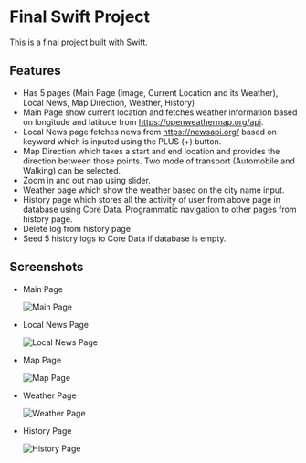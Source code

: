 
# Final Swift Project

This is a final project built with Swift.

## Features

- Has 5 pages (Main Page (Image, Current Location and its Weather), Local News, Map Direction, Weather, History)
- Main Page show current location and fetches weather information based on longitude and latitude from https://openweathermap.org/api.
- Local News page fetches news from https://newsapi.org/ based on keyword which is inputed using the PLUS (+) button.
- Map Direction which takes a start and end location and provides the direction between those points. Two mode of transport (Automobile and Walking) can be selected.
- Zoom in and out map using slider.
- Weather page which show the weather based on the city name input.
- History page which stores all the activity of user from above page in database using Core Data. Programmatic navigation to other pages from history page.
- Delete log from history page
- Seed 5 history logs to Core Data if database is empty.

## Screenshots

- Main Page

    ![Main Page](images/main.png)
- Local News Page

    ![Local News Page](images/news.png)
- Map Page

    ![Map Page](images/map.png)
- Weather Page

    ![Weather Page](images/weather.png)
- History Page

    ![History Page](images/history.png)
